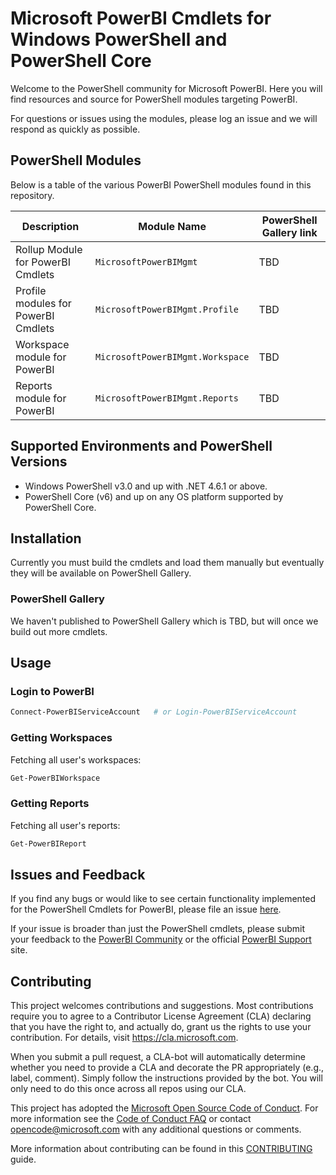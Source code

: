 # Microsoft PowerBI Cmdlets for Windows PowerShell and PowerShell Core

Welcome to the PowerShell community for Microsoft PowerBI. Here you will find resources and source for PowerShell modules targeting PowerBI.

For questions or issues using the modules, please log an issue and we will respond as quickly as possible.

## PowerShell Modules

Below is a table of the various PowerBI PowerShell modules found in this repository.

| Description | Module Name | PowerShell Gallery link |
| ----------- | ----------- | ----------------------- |
| Rollup Module for PowerBI Cmdlets | `MicrosoftPowerBIMgmt` | TBD |
| Profile modules for PowerBI Cmdlets | `MicrosoftPowerBIMgmt.Profile` | TBD |
| Workspace module for PowerBI | `MicrosoftPowerBIMgmt.Workspace` | TBD |
| Reports module for PowerBI | `MicrosoftPowerBIMgmt.Reports` | TBD |

## Supported Environments and PowerShell Versions

* Windows PowerShell v3.0 and up with .NET 4.6.1 or above.
* PowerShell Core (v6) and up on any OS platform supported by PowerShell Core.

## Installation

Currently you must build the cmdlets and load them manually but eventually they will be available on PowerShell Gallery.

### PowerShell Gallery

We haven't published to PowerShell Gallery which is TBD, but will once we build out more cmdlets.

## Usage

### Login to PowerBI

```powershell
Connect-PowerBIServiceAccount   # or Login-PowerBIServiceAccount
```

### Getting Workspaces

Fetching all user's workspaces:

```powershell
Get-PowerBIWorkspace
```

### Getting Reports

Fetching all user's reports:

```powershell
Get-PowerBIReport
```

## Issues and Feedback

If you find any bugs or would like to see certain functionality implemented for the PowerShell Cmdlets for PowerBI, please file an issue [here](https://github.com/Microsoft/powerbi-powershell/issues).

If your issue is broader than just the PowerShell cmdlets, please submit your feedback to the [PowerBI Community](http://community.powerbi.com/) or the official [PowerBI Support](https://powerbi.microsoft.com/en-us/support/) site.

## Contributing

This project welcomes contributions and suggestions.  Most contributions require you to agree to a
Contributor License Agreement (CLA) declaring that you have the right to, and actually do, grant us
the rights to use your contribution. For details, visit https://cla.microsoft.com.

When you submit a pull request, a CLA-bot will automatically determine whether you need to provide
a CLA and decorate the PR appropriately (e.g., label, comment). Simply follow the instructions
provided by the bot. You will only need to do this once across all repos using our CLA.

This project has adopted the [Microsoft Open Source Code of Conduct](https://opensource.microsoft.com/codeofconduct/).
For more information see the [Code of Conduct FAQ](https://opensource.microsoft.com/codeofconduct/faq/) or
contact [opencode@microsoft.com](mailto:opencode@microsoft.com) with any additional questions or comments.

More information about contributing can be found in this [CONTRIBUTING](CONTRIBUTING.md) guide.
